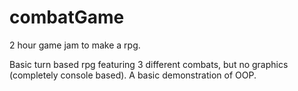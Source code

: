 # combatGame
2 hour game jam to make a rpg.

Basic turn based rpg featuring 3 different combats, but no graphics (completely console based).  A basic demonstration of OOP.
